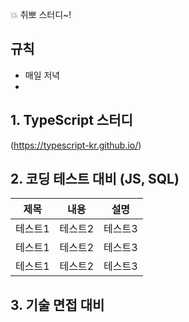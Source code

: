 💥 취뽀 스터디~!

## 규칙
- 매일 저녁
- 
<pr>
  
  ## 1. TypeScript 스터디
  (https://typescript-kr.github.io/)
  
  
  ## 2. 코딩 테스트 대비 (JS, SQL)
  |제목|내용|설명|
|------|---|---|
|테스트1|테스트2|테스트3|
|테스트1|테스트2|테스트3|
|테스트1|테스트2|테스트3|
  
  ## 3. 기술 면접 대비
</pr>
